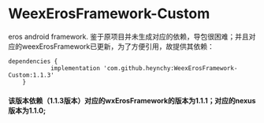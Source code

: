 # WeexErosFramework-Custom
eros android framework. 鉴于原项目并未生成对应的依赖，导包很困难；并且对应的weexErosFramework已更新，为了方便引用，故提供其依赖：

```
dependencies {
	        implementation 'com.github.heynchy:WeexErosFramework-Custom:1.1.3'
	}
```
#### 该版本依赖（1.1.3版本）对应的wxErosFramework的版本为1.1.1；对应的nexus版本为1.1.0;
